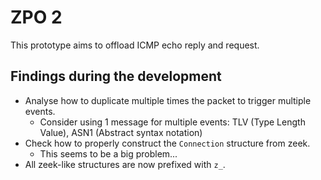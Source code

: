 # ZPO 2

This prototype aims to offload ICMP echo reply and request.

## Findings during the development

- Analyse how to duplicate multiple times the packet to trigger multiple events.
    - Consider using 1 message for multiple events: TLV (Type Length Value), ASN1 (Abstract syntax notation)
- Check how to properly construct the `Connection` structure from zeek.
    - This seems to be a big problem...
- All zeek-like structures are now prefixed with `z_`.

